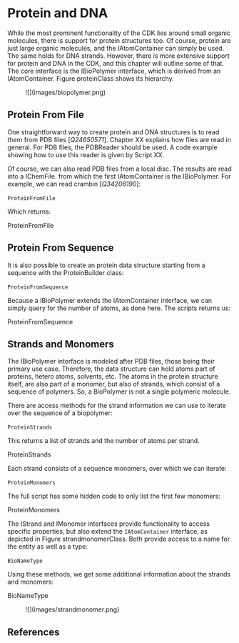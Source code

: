 # Protein and DNA

While the most prominent functionality of the CDK lies around small organic molecules,
there is support for protein structures too. Of course, <topic>protein</topic> are just large
organic molecules, and the <class>IAtomContainer</class> can simply be used. The same holds
for <topic>DNA</topic> strands. However, there is more extensive support for protein and
DNA in the CDK, and this chapter will outline some of that.
The core interface is the <class>IBioPolymer</class> interface, which is derived from an
IAtomContainer. Figure <xref>proteinClass</xref> shows its hierarchy.

<figure label="proteinClass" caption="The IBioPolymer interface extends the IPolymer interface, which extends the IAtomContainer interface.">
![](images/biopolymer.png) <br />
</figure>

## Protein From File

One straightforward way to create protein and DNA structures is to read them from
PDB files [<cite>Q24650571</cite>]. Chapter XX explains how files are read in general. For <topic>PDB files</topic>,
the <class>PDBReader</class> should be used. A code example showing how to use this reader
is given by Script XX.

Of course, we can also read PDB files from a local disc. The results are read into
a <class>IChemFile</class>. from which the first IAtomContainer is the IBioPolymer. For example,
we can read <topic>crambin</topic> [<cite>Q34206190</cite>]:

<code>ProteinFromFile</code>

Which returns:

<out>ProteinFromFile</out>

## Protein From Sequence

It is also possible to create an protein data structure starting from a <topic>sequence</topic>
with the <class>ProteinBuilder</class> class:

<code>ProteinFromSequence</code>

Because a IBioPolymer extends the IAtomContainer interface, we can simply query for
the number of atoms, as done here. The scripts returns us:

<out>ProteinFromSequence</out>

## Strands and Monomers

The <class>IBioPolymer</class> interface is modeled after PDB files, those being their primary
use case. Therefore, the data structure can hold atoms part of proteins, hetero atoms,
solvents, etc. The atoms in the protein structure itself, are also part of a monomer,
but also of strands, which consist of a sequence of polymers. So, a BioPolymer is not a single polymeric molecule.

There are access methods for the strand information we can use to iterate over the sequence of a biopolymer:

<code>ProteinStrands</code>

This returns a list of strands and the number of atoms per strand.

<out>ProteinStrands</out>

Each strand consists of a sequence monomers, over which we can iterate:

<code>ProteinMonomers</code>

The full script has some hidden code to only list the first few monomers:

<out>ProteinMonomers</out>

The <class>IStrand</class> and <class>IMonomer</class> interfaces provide functionality to access
specific properties, but also extend the `IAtomContainer` interface, as depicted
in Figure <xref>strandmonomerClass</xref>. Both provide access to a name for the entity as
well as a type:

<code>BioNameType</code>

Using these methods, we get some additional information about the strands and monomers:

<out>BioNameType</out>

<figure label="strandmonomerClass" caption="The IStrand and IMonomer interfaces extend the IAtomContainer interface.">
![](images/strandmonomer.png) <br />
</figure>

## References

<references/>

